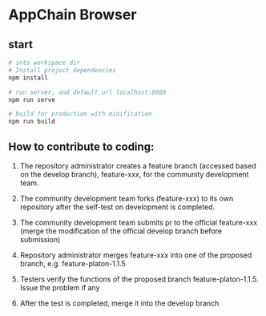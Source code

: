 # AppChain Browser

## start

``` bash
# into workspace dir
# Install project dependencies
npm install

# run server, and default url localhost:8080 
npm run serve

# build for production with minification
npm run build

```

## How to contribute to coding:

1. The repository administrator creates a feature branch (accessed based on the develop branch), feature-xxx, for the community development team.

2. The community development team forks (feature-xxx) to its own repository after the self-test on development is completed.

3. The community development team submits pr to the official feature-xxx (merge the modification of the official develop branch before submission)

4. Repository administrator merges feature-xxx into one of the proposed branch, e.g. feature-platon-1.1.5

5. Testers verify the functions of the proposed branch feature-platon-1.1.5. Issue the problem if any 

6. After the test is completed, merge it into the develop branch